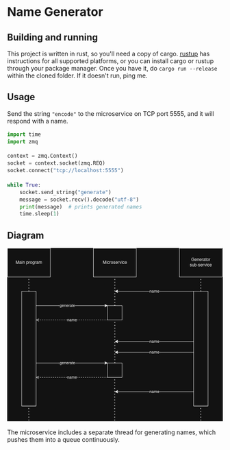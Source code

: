 # Name Generator
## Building and running
This project is written in rust, so you'll need a copy of cargo.  [rustup](https://rustup.rs) has instructions for all supported platforms, or you can install cargo or rustup through your package manager.  Once you have it, do `cargo run --release` within the cloned folder.  If it doesn't run, ping me.

## Usage
Send the string `"encode"` to the microservice on TCP port 5555, and it will respond with a name.
```python
import time
import zmq

context = zmq.Context()
socket = context.socket(zmq.REQ)
socket.connect("tcp://localhost:5555")

while True:
    socket.send_string("generate")
    message = socket.recv().decode("utf-8")
    print(message)  # prints generated names
    time.sleep(1)
```

## Diagram
![UML sequence diagram](/uml.png)

The microservice includes a separate thread for generating names, which pushes them into a queue continuously.

